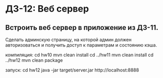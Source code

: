 ДЗ-12: Веб сервер
===

Встроить веб сервер в приложение из ДЗ-11.
--- 
Сделать админскую страницу, 
на которой админ должен авторизоваться
и получить доступ к параметрам и состоянию кэша.

компиляция: 
cd hw10
mvn clean install
cd ../hw11
mvn clean install
cd ../hw12
mvn clean package

запуск:
cd hw12
java -jar target/server.jar 
http://localhost:8888